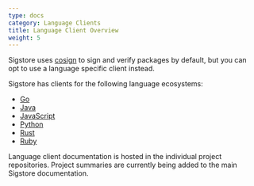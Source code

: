 ```yaml
---
type: docs
category: Language Clients
title: Language Client Overview
weight: 5
---
```


Sigstore uses [cosign](../../cosign/signing/overview) to sign and verify packages by default, but you can opt to use a language specific client instead.

Sigstore has clients for the following language ecosystems:

- [Go](../go/overview)
- [Java](https://github.com/sigstore/sigstore-java#sigstore-java)
- [JavaScript](../javascript/overview)
- [Python](../python/overview)
- [Rust](../rust/overview)
- [Ruby](../ruby/overview)

Language client documentation is hosted in the individual project repositories. Project summaries are currently being added to the main Sigstore documentation.
